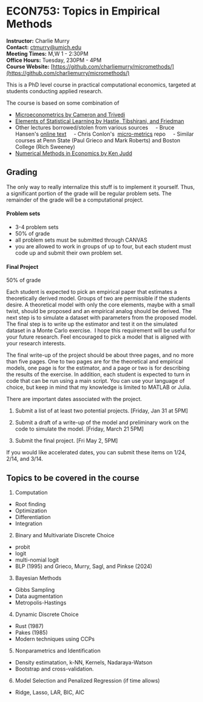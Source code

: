 # ECON753: Topics in Empirical Methods

**Instructor:** Charlie Murry  
**Contact:** ctmurry@umich.edu  
**Meeting Times:** M,W 1 - 2:30PM  
**Office Hours:** Tuesday, 230PM - 4PM  
**Course Website:** [https://github.com/charliemurry/micromethods/](https://github.com/charliemurry/micromethods/)  




This is a PhD level course in practical computational economics, targeted at students conducting applied research.

The course is based on some combination of 
- [Microeconometrics by Cameron and Trivedi](https://www.amazon.com/Microeconometrics-Methods-Applications-Colin-Cameron/dp/0521848059)
- [Elements of Statistical Learning by Hastie, Tibshirani, and Friedman](https://statweb.stanford.edu/~tibs/ElemStatLearn/)
- Other lectures borrowed/stolen from various sources
    - Bruce Hansen's [online text](https://www.ssc.wisc.edu/~bhansen/econometrics/)
    - Chris Conlon's  [micro-metrics](https://github.com/chrisconlon/micro-metrics) repo
    - Similar courses at Penn State (Paul Grieco and Mark Roberts) and Boston College (Rich Sweeney)
- [Numerical Methods in Economics by Ken Judd](https://www.amazon.com/Numerical-Methods-Economics-MIT-Press/dp/0262100711/)




## Grading

The only way to really internalize this stuff is to implement it yourself. Thus, a significant portion of the grade will be regular problem sets. The remainder of the grade will be a computational project.

#### Problem sets

- 3-4 problem sets
- 50% of grade
- all problem sets must be submitted through CANVAS
- you are allowed to work in groups of up to four, but each student must code up and submit their own problem set.

#### Final Project

50% of grade

Each student is expected to pick an empirical paper that estimates a theoretically derived model. Groups of two are permissible if the students desire. A theoretical model with only the core elements, maybe with a small twist, should be proposed and an empirical analog should be derived. The next step is to simulate a dataset with parameters from the proposed model. The final step is to write up the estimator and test it on the simulated dataset in a Monte Carlo exercise.  I hope this requirement will be useful for your future research. Feel encouraged to pick a model that is aligned with your
research interests.

The final write-up of the project should be about three pages, and no more than five pages. One to two pages are for the theoretical and empirical models, one page is for the estimator, and a page or two is for describing the results of the exercise. In addition, each student is expected to turn in code that can be run using a main script. You can use your language of choice, but keep in mind that my knowledge is limited to MATLAB or Julia.

There are important dates associated with the project. 

1. Submit a list of at least two potential projects. [Friday, Jan 31 at 5PM]  

2. Submit a draft of a write-up of the model and preliminary work on the code to simulate the model. [Friday, March 21 5PM]  

3. Submit the final project. [Fri May 2, 5PM]  

If you would like accelerated dates, you can submit these items on 1/24, 2/14, and 3/14.  




## Topics to be covered in the course

1. Computation
- Root finding
- Optimization
- Differentiation
- Integration

2. Binary and Multivariate Discrete Choice
- probit
- logit
- multi-nomial logit
- BLP (1995) and Grieco, Murry, Sagl, and Pinkse (2024)

3. Bayesian Methods
- Gibbs Sampling
- Data augmentation
- Metropolis-Hastings

4. Dynamic Discrete Choice
- Rust (1987)
- Pakes (1985)
- Modern techniques using CCPs

5. Nonparametrics and Identification
- Density estimatation, k-NN, Kernels, Nadaraya-Watson
- Bootstrap and cross-validation.

6. Model Selection and Penalized Regression (if time allows)
- Ridge, Lasso, LAR, BIC, AIC
